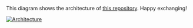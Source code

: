 This diagram shows the architecture of [this repository](https://github.com/Hongbo-Miao/hongbomiao.com). Happy exchanging!

[![Architecture](https://user-images.githubusercontent.com/3375461/226168898-7e10aa5f-6f2c-4ec2-acac-50518963cd12.svg)](https://github.com/Hongbo-Miao/hongbomiao.com)
